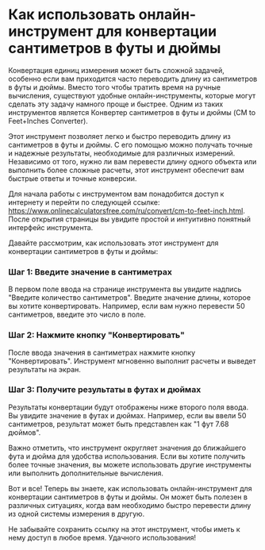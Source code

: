 Как использовать онлайн-инструмент для конвертации сантиметров в футы и дюймы
=============================================================================

Конвертация единиц измерения может быть сложной задачей, особенно если вам приходится часто переводить длину из сантиметров в футы и дюймы. Вместо того чтобы тратить время на ручные вычисления, существуют удобные онлайн-инструменты, которые могут сделать эту задачу намного проще и быстрее. Одним из таких инструментов является Конвертер сантиметров в футы и дюймы (CM to Feet+Inches Converter).

Этот инструмент позволяет легко и быстро переводить длину из сантиметров в футы и дюймы. С его помощью можно получать точные и надежные результаты, необходимые для различных измерений. Независимо от того, нужно ли вам перевести длину одного объекта или выполнить более сложные расчеты, этот инструмент обеспечит вам быстрые ответы и точные конверсии.

Для начала работы с инструментом вам понадобится доступ к интернету и перейти по следующей ссылке: <https://www.onlinecalculatorsfree.com/ru/convert/cm-to-feet-inch.html>. После открытия страницы вы увидите простой и интуитивно понятный интерфейс инструмента.

Давайте рассмотрим, как использовать этот инструмент для конвертации сантиметров в футы и дюймы:

### Шаг 1: Введите значение в сантиметрах

В первом поле ввода на странице инструмента вы увидите надпись "Введите количество сантиметров". Введите значение длины, которое вы хотите конвертировать. Например, если вам нужно перевести 50 сантиметров, введите это число в поле.

### Шаг 2: Нажмите кнопку "Конвертировать"

После ввода значения в сантиметрах нажмите кнопку "Конвертировать". Инструмент мгновенно выполнит расчеты и выведет результаты на экран.

### Шаг 3: Получите результаты в футах и дюймах

Результаты конвертации будут отображены ниже второго поля ввода. Вы увидите значение в футах и дюймах. Например, если вы ввели 50 сантиметров, результат может быть представлен как "1 фут 7.68 дюймов".

Важно отметить, что инструмент округляет значения до ближайшего фута и дюйма для удобства использования. Если вы хотите получить более точные значения, вы можете использовать другие инструменты или выполнить дополнительные вычисления.

Вот и все! Теперь вы знаете, как использовать онлайн-инструмент для конвертации сантиметров в футы и дюймы. Он может быть полезен в различных ситуациях, когда вам необходимо быстро перевести длину из одной системы измерения в другую.

Не забывайте сохранить ссылку на этот инструмент, чтобы иметь к нему доступ в любое время. Удачного использования!